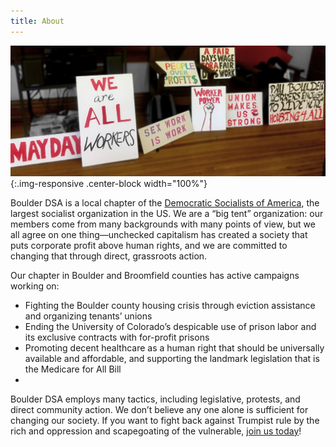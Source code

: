 ```yaml
---
title: About
---
```


![Signs made by Boulder DSA members](/images/mayday-signs.jpg){:.img-responsive .center-block width="100%"}

Boulder DSA is a local chapter of the [Democratic Socialists of America](http://www.dsausa.org), the largest socialist organization in the US. We are a “big tent” organization: our members come from many backgrounds with many points of view, but we all agree on one thing—unchecked capitalism has created a society that puts corporate profit above human rights, and we are committed to changing that through direct, grassroots action.

Our chapter in Boulder and Broomfield counties has active campaigns working on: 

* Fighting the Boulder county housing crisis through eviction assistance and organizing tenants’ unions
* Ending the University of Colorado’s despicable use of prison labor and its exclusive contracts with for-profit prisons
* Promoting decent healthcare as a human right that should be universally available and affordable, and supporting the landmark legislation that is the Medicare for All Bill
* 
Boulder DSA employs many tactics, including legislative, protests, and direct community action. We don’t believe any one alone is sufficient for changing our society. If you want to fight back against Trumpist rule by the rich and oppression and scapegoating of the vulnerable, [join us today](/contact/)!
